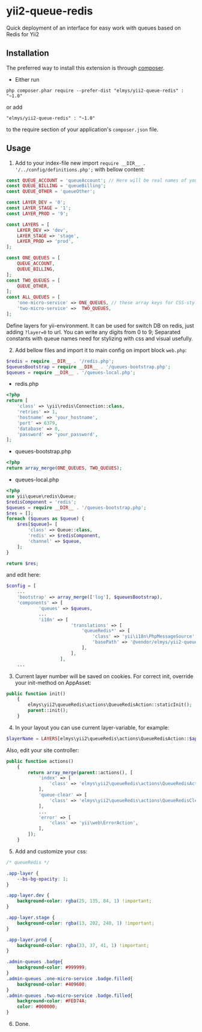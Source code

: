 # yii2-queue-redis
Quick deployment of an interface for easy work with queues based on Redis for Yii2

Installation
-
The preferred way to install this extension is through [composer](http://getcomposer.org/download/).

* Either run

```
php composer.phar require --prefer-dist "elmys/yii2-queue-redis" : "~1.0"
```

or add

```
"elmys/yii2-queue-redis" : "~1.0"
```

to the require section of your application's `composer.json` file.

Usage
-

1. Add to your index-file new import ```require __DIR__ . '/../config/definitions.php';``` with bellow content:
```php
const QUEUE_ACCOUNT = 'queueAccount'; // Here will be real names of your queue on redis created
const QUEUE_BILLING = 'queueBilling';
const QUEUE_OTHER = 'queueOther';

const LAYER_DEV = '0';
const LAYER_STAGE = '1';
const LAYER_PROD = '9';

const LAYERS = [
    LAYER_DEV => 'dev',
    LAYER_STAGE => 'stage',
    LAYER_PROD => 'prod',
];

const ONE_QUEUES = [
    QUEUE_ACCOUNT,
    QUEUE_BILLING,
];
const TWO_QUEUES = [
    QUEUE_OTHER,
];
const ALL_QUEUES = [
    'one-micro-service' => ONE_QUEUES, // these array keys for CSS-styling only
    'two-micro-service' =>  TWO_QUEUES,    
];
```
Define layers for yii-environment. It can be used for switch DB on redis, just adding `?layer=0` to url. You can write any digits from 0 to 9;
Separated constants with queue names need for stylizing with css and visual usefully.

2. Add bellow files and import it to main config on import block `web.php`:

```php
$redis = require __DIR__ . '/redis.php';
$queuesBootstrap = require __DIR__ . '/queues-bootstrap.php';
$queues = require __DIR__ . '/queues-local.php';
```

- redis.php
```php
<?php
return [
    'class' => \yii\redis\Connection::class,
    'retries' => 1,
    'hostname' => 'your_hostname',
    'port' => 6379,
    'database' => 0,
    'password' => 'your_password',
];
```

- queues-bootstrap.php
```php
<?php
return array_merge(ONE_QUEUES, TWO_QUEUES);
```

- queues-local.php
```php
<?php
use yii\queue\redis\Queue;
$redisComponent = 'redis';
$queues = require __DIR__ . '/queues-bootstrap.php';
$res = [];
foreach ($queues as $queue) {
    $res[$queue]= [
        'class' => Queue::class,
        'redis' => $redisComponent,
        'channel' => $queue,
    ];
}

return $res;
```
and edit here:
```php
$config = [
    ...
    'bootstrap' => array_merge(['log'], $queuesBootstrap),
    'components' => [
            'queues' => $queues,
            ...
            'i18n' => [
                        'translations' => [
                            'queueRedis*' => [
                                'class' => 'yii\i18n\PhpMessageSource',
                                'basePath' => '@vendor/elmys/yii2-queue-redis/messages',
                            ],
                        ],
                    ],
    ...
```

3. Current layer number will be saved on cookies. For correct init, override your init-method on AppAsset:
```php
public function init()
    {
        elmys\yii2\queueRedis\actions\QueueRedisAction::staticInit();
        parent::init();
    }
```
4. In your layout you can use current layer-variable, for example:
```php
$layerName = LAYERS[elmys\yii2\queueRedis\actions\QueueRedisAction::$appLayer] ?? null;
```

Also, edit your site controller:
```php
public function actions()
    {
        return array_merge(parent::actions(), [
            'index' => [
                'class' => 'elmys\yii2\queueRedis\actions\QueueRedisAction',
            ],
            'queue-clear' => [
                'class' => 'elmys\yii2\queueRedis\actions\QueueRedisCleanAction',
            ],
            ...
            'error' => [
                'class' => 'yii\web\ErrorAction',
            ],
        ]);
    }
```
 
5. Add and customize your css:
```css
/* queueRedis */

.app-layer {
    --bs-bg-opacity: 1;
}

.app-layer.dev {
    background-color: rgba(25, 135, 84, 1) !important;
}

.app-layer.stage {
    background-color: rgba(13, 202, 240, 1) !important;
}

.app-layer.prod {
    background-color: rgba(33, 37, 41, 1) !important;
}

.admin-queues .badge{
    background-color: #999999;
}
.admin-queues .one-micro-service .badge.filled{
    background-color: #409600;
}
.admin-queues .two-micro-service .badge.filled{
    background-color: #FED74A;
    color: #000000;
}
```

6. Done.